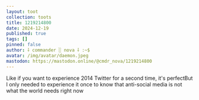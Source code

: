 ```yaml
---
layout: toot
collection: toots
title: 1219214800
date: 2024-12-19
published: true
tags: []
pinned: false
author: ⸸ commander ░ nova ⸸ :~$
avatar: /img/avatar/daemon.jpeg
mastodon: https://mastodon.online/@cmdr_nova/1219214800
---
```


Like if you want to experience 2014 Twitter for a second time, it's perfectBut I only needed to experience it once to know that anti-social media is not what the world needs right now
